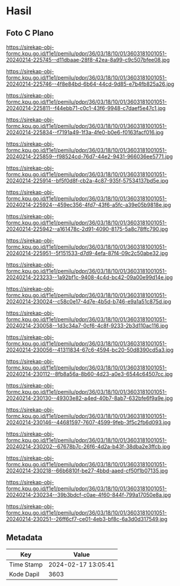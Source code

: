 # Hasil

## Foto C Plano

https://sirekap-obj-formc.kpu.go.id/f1e1/pemilu/pdpr/36/03/18/10/01/3603181001051-20240214-225745--d11dbaae-28f8-42ea-8a99-c9c507bfee08.jpg

https://sirekap-obj-formc.kpu.go.id/f1e1/pemilu/pdpr/36/03/18/10/01/3603181001051-20240214-225746--4f8e84bd-6b64-44cd-9d85-e7b4fb825a26.jpg

https://sirekap-obj-formc.kpu.go.id/f1e1/pemilu/pdpr/36/03/18/10/01/3603181001051-20240214-225811--f44ebb71-c0c1-43f6-9948-c7daef5e47c1.jpg

https://sirekap-obj-formc.kpu.go.id/f1e1/pemilu/pdpr/36/03/18/10/01/3603181001051-20240214-225834--f7191a49-1f3a-4fe0-b0e6-f0163facf016.jpg

https://sirekap-obj-formc.kpu.go.id/f1e1/pemilu/pdpr/36/03/18/10/01/3603181001051-20240214-225859--f98524cd-76d7-44e2-9431-966036ee5771.jpg

https://sirekap-obj-formc.kpu.go.id/f1e1/pemilu/pdpr/36/03/18/10/01/3603181001051-20240214-225914--bf5f0d8f-cb2a-4c87-935f-57534137bd5e.jpg

https://sirekap-obj-formc.kpu.go.id/f1e1/pemilu/pdpr/36/03/18/10/01/3603181001051-20240214-225924--459ec356-4fd7-43f6-a5fc-a39e05b9818e.jpg

https://sirekap-obj-formc.kpu.go.id/f1e1/pemilu/pdpr/36/03/18/10/01/3603181001051-20240214-225942--a161478c-2d91-4090-8175-5a8c78ffc790.jpg

https://sirekap-obj-formc.kpu.go.id/f1e1/pemilu/pdpr/36/03/18/10/01/3603181001051-20240214-225951--5f151533-d7d9-4efa-87f4-09c2c50abe32.jpg

https://sirekap-obj-formc.kpu.go.id/f1e1/pemilu/pdpr/36/03/18/10/01/3603181001051-20240214-223233--1a92bf1c-9408-4c4d-bc42-09a00e99d14e.jpg

https://sirekap-obj-formc.kpu.go.id/f1e1/pemilu/pdpr/36/03/18/10/01/3603181001051-20240214-230024--c58c0e17-4d7e-4b5d-b746-e9a1a51c875d.jpg

https://sirekap-obj-formc.kpu.go.id/f1e1/pemilu/pdpr/36/03/18/10/01/3603181001051-20240214-230058--1d3c34a7-0cf6-4c8f-9233-2b3d110ac116.jpg

https://sirekap-obj-formc.kpu.go.id/f1e1/pemilu/pdpr/36/03/18/10/01/3603181001051-20240214-230056--41311834-67c6-4594-bc20-50d8390cd5a3.jpg

https://sirekap-obj-formc.kpu.go.id/f1e1/pemilu/pdpr/36/03/18/10/01/3603181001051-20240214-230112--8fb8a56a-8b60-4d23-a0e3-6544c64507cc.jpg

https://sirekap-obj-formc.kpu.go.id/f1e1/pemilu/pdpr/36/03/18/10/01/3603181001051-20240214-230130--49303e82-a4ed-40b7-8ab7-632bfe6f9a9e.jpg

https://sirekap-obj-formc.kpu.go.id/f1e1/pemilu/pdpr/36/03/18/10/01/3603181001051-20240214-230146--44681597-7607-4599-9feb-3f5c2fb6d093.jpg

https://sirekap-obj-formc.kpu.go.id/f1e1/pemilu/pdpr/36/03/18/10/01/3603181001051-20240214-230202--67678b7c-26f6-4d2a-b43f-38dba2e3ffcb.jpg

https://sirekap-obj-formc.kpu.go.id/f1e1/pemilu/pdpr/36/03/18/10/01/3603181001051-20240214-230218--66b6810f-be27-4bbd-aaed-cf50f1b07135.jpg

https://sirekap-obj-formc.kpu.go.id/f1e1/pemilu/pdpr/36/03/18/10/01/3603181001051-20240214-230234--39b3bdcf-c0ae-4f60-844f-799a17050e8a.jpg

https://sirekap-obj-formc.kpu.go.id/f1e1/pemilu/pdpr/36/03/18/10/01/3603181001051-20240214-230251--26ff6cf7-ce01-4eb3-bf8c-6a3d0d317549.jpg


## Metadata

| Key        | Value               |
| ---------- | ------------------- |
| Time Stamp | 2024-02-17 13:05:41 |
| Kode Dapil | 3603                |



